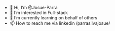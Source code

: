 - 👋 Hi, I’m @Josue-Parra
- 👀 I’m interested in Full-stack
- 🌱 I’m currently learning on behalf of others
- 📫 How to reach me via linkedin /parrasilvajosue/

<!---
Josue-Parra/Josue-Parra is a ✨ special ✨ repository because its `README.md` (this file) appears on your GitHub profile.
You can click the Preview link to take a look at your changes.
--->
